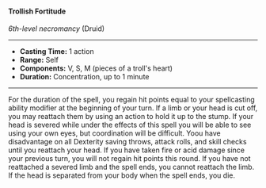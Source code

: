 #### Trollish Fortitude
*6th-level necromancy* (Druid)
___
- **Casting Time:** 1 action
- **Range:** Self
- **Components:** V, S, M (pieces of a troll's heart)
- **Duration:** Concentration, up to 1 minute
---
For the duration of the spell, you regain hit points
equal to your spellcasting ability modifier at the
beginning of your turn. If a limb or your head is cut
off, you may reattach them by using an action to
hold it up to the stump. If your head is severed
while under the effects of this spell you will be able
to see using your own eyes, but coordination will be
difficult. Yoou have disadvantage on all Dexterity saving throws, attack rolls, and skill checks until
you reattach your head. If you have taken fire or
acid damage since your previous turn, you will not
regain hit points this round. If you have not
reattached a severed limb and the spell ends, you
cannot reattach the limb. If the head is separated
from your body when the spell ends, you die.
